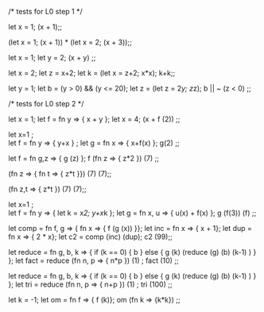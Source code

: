 
/* tests for L0 step 1 */

let x = 1;
  (x + 1);;

(let x = 1; (x + 1)) * (let x = 2; (x + 3));;

let x = 1;
  let y = 2;
  (x + y)
;;

let x = 2;
let z = x+2;
let k = (let x = z+2; x*x);
k+k;;

let y = 1;
let b = (y > 0) && (y <= 20);
let z = (let z = 2*y;  z*z);
b || ~ (z < 0)
;;

/* tests for L0 step 2 */

let x = 1;
let f = fn y => { x + y };
let x = 4;
(x + f (2))
;;

let x=1 ;			 
let f = fn y => { y+x } ;
let g = fn x => { x+f(x) };
g(2) 
;;

let f = fn g,z => { g (z) };
f (fn z => { z*2 }) (7)
;;

(fn z => { fn t => { z*t }}) (7) (7);;


(fn z,t => { z*t }) (7) (7);;

let x=1 ;			 
let f = fn y => {
           let k = x*2;
  	   y+x*k
        };
let g = fn x, u =>
           { u(x) + f(x) };
g  (f(3)) (f) 
;;

let comp = fn f, g => 
        { fn x =>
        { f (g (x)) }};
let inc = fn x => { x + 1};
let dup = fn x => { 2 * x};
let c2 = comp (inc) (dup);
c2 (99);;


let reduce = 
fn g, b, k => {
    if (k == 0) { b }
    else {
         g (k) (reduce (g) (b) (k-1) )
      }
  };
let fact = reduce (fn n, p => { n*p }) (1) ;
fact (10)
;;

let reduce = 
fn g, b, k => {
    if (k == 0) { b }
    else {
         g (k) (reduce (g) (b) (k-1) )
      }
  };
let tri = reduce (fn n, p => { n+p }) (1) ;
tri (100)
;;

let k = -1;
let om = fn f => { f (k)};
om (fn k => {k*k})
;;


